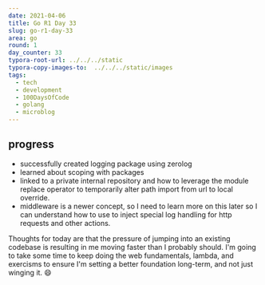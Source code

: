 ```yaml
---
date: 2021-04-06
title: Go R1 Day 33
slug: go-r1-day-33
area: go
round: 1
day_counter: 33
typora-root-url: ../../../static
typora-copy-images-to:  ../../../static/images
tags:
  - tech
  - development
  - 100DaysOfCode
  - golang
  - microblog
---
```


## progress

- successfully created logging package using zerolog
- learned about scoping with packages
- linked to a private internal repository and how to leverage the module replace operator to temporarily alter path import from url to local override.
- middleware is a newer concept, so I need to learn more on this later so I can understand how to use to inject special log handling for http requests and other actions.

Thoughts for today are that the pressure of jumping into an existing codebase is resulting in me moving faster than I probably should.
I'm going to take some time to keep doing the web fundamentals, lambda, and exercisms to ensure I'm setting a better foundation long-term, and not just winging it. 😄
